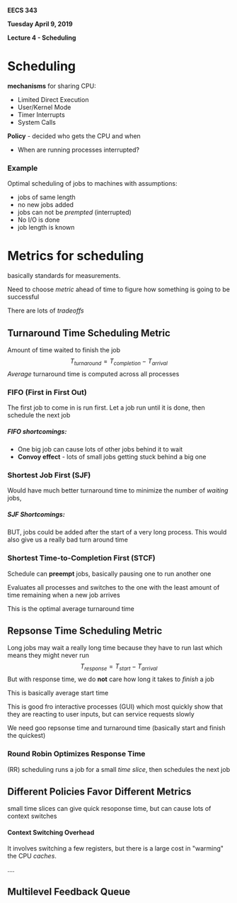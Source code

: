 **EECS 343**

**Tuesday April 9, 2019**

**Lecture 4 - Scheduling**



# Scheduling

**mechanisms** for sharing CPU:

- Limited Direct Execution
- User/Kernel Mode
- Timer Interrupts
- System Calls



**Policy** - decided who gets the CPU and when

- When are running processes interrupted?



### Example

Optimal scheduling of jobs to machines with assumptions:

- jobs of same length
- no new jobs added
- jobs can not be *prempted* (interrupted)
- No I/O is done
- job length is known



# Metrics for scheduling

basically standards for measurements.

Need to choose *metric* ahead of time to figure how something is going to be successful

There are lots of *tradeoffs* 



## Turnaround Time Scheduling Metric

Amount of time waited to finish the job
$$
T_{turnaround} = T_{completion} - T_{arrival}
$$
*Average* turnaround time is computed across all processes

### FIFO (First in First Out)

The first job to come in is run first. Let a job run until it is done, then schedule the next job

##### FIFO shortcomings:

- One big job can cause lots of other jobs behind it to wait
- **Convoy effect** - lots of small jobs getting stuck behind a big one



### Shortest Job First (SJF)

Would have much better turnaround time to minimize the number of *waiting* jobs,

##### SJF Shortcomings:

BUT, jobs could be added after the start of a very long process. This would also give us a really bad turn around time



### Shortest Time-to-Completion First (STCF)

Schedule can **preempt** jobs, basically pausing one to run another one

Evaluates all processes and switches to the one with the least amount of time remaining when a new job arrives

This is the optimal average turnaround time



## Repsonse Time Scheduling Metric

Long jobs may wait a really long time because they have to run last which means they might never run
$$
T_{response} = T_{start} - T_{arrival}
$$
But with response time, we do **not** care how long it takes to *finish* a job

This is basically average start time

This is good fro interactive processes (GUI) which most quickly show that they are reacting to user inputs, but can service requests slowly

We need goo repsonse time and turnaround time (basically start and finish the quickest)



### Round Robin Optimizes Response Time

(RR) scheduling runs a job for a small *time slice*, then schedules the next job



## Different Policies Favor Different Metrics

small time slices can give quick resoponse time, but can cause lots of context switches



#### Context Switching Overhead

It involves switching a few registers, but there is a large cost in "warming" the CPU *caches*. 





….





## Multilevel Feedback Queue

